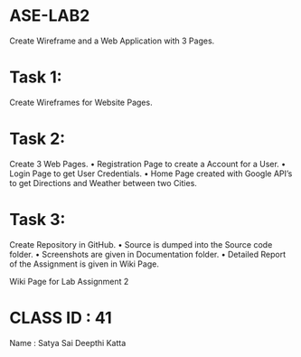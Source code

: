 # ASE-LAB2

Create Wireframe and a Web Application with 3 Pages.

# Task 1:
Create Wireframes for Website Pages.

# Task 2: 
Create 3 Web Pages. 
•	Registration Page to create a Account for a User.
•	Login Page to get User Credentials.
•	Home Page created with Google API’s to get Directions and Weather between two Cities.

# Task 3:
Create Repository in GitHub.
•	Source is dumped into the Source code folder.
•	Screenshots are given in Documentation folder.
•	Detailed Report of the Assignment is given in Wiki Page.

Wiki Page for Lab Assignment 2


# CLASS ID : 41
Name : Satya Sai Deepthi Katta

